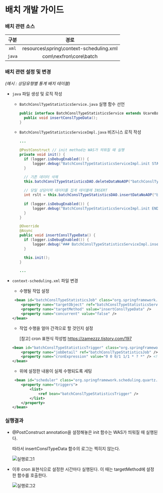 # 배치 개발 가이드


### 배치 관련 소스

| 구분 | 경로 |
|:---:|:---:|
| `xml` | resources\spring\context-scheduling.xml|
| `java` | com\nexfron\core\batch |



### 배치 관련 설정 및 변경
*(예시 : 상담유형별 통계 배치 테이블)*

 - `java` 파일 생성 및 로직 작성 
   * `BatchConslTypeStatisticsService.java` 실행 함수 선언
      ```java
      public interface BatchConslTypeStatisticsService extends UcareBaseService<BatchConslTypeStatisticsPVO, BatchConslTypeStatisticsDVO> {
        public void insertConslTypeData();
      }
      ```
      
   * `BatchConslTypeStatisticsServiceImpl.java` 비즈니스 로직 작성
      ```java
      ...

      @PostConstruct // init method는 WAS가 띄워질 때 실행 
	  private void init() {
        if (logger.isDebugEnabled()) {
            logger.debug("BatchConslTypeStatisticsServiceImpl.init START");
        }

        // 기존 데이터 삭제
        this.batchConslTypeStatisticsDAO.deleteDataNoAOP("batchConslTypeStatistics.deleteConslTypeStatistics", new BatchConslTypeStatisticsDVO());
        
        // 당일 상담이력 데이터를 집계 테이블에 INSERT
        int rslt = this.batchConslTypeStatisticsDAO.insertDataNoAOP("batchConslTypeStatistics.insertConslTypeStatistics", new BatchConslTypeStatisticsDVO());
        
        if (logger.isDebugEnabled()) {
            logger.debug("BatchConslTypeStatisticsServiceImpl.init END");
        }
	  }
	
      @Override
      @Async
      public void insertConslTypeData() {
        if (logger.isDebugEnabled()) {
            logger.debug("### BatchConslTypeStatisticsServiceImpl.insertConslTypeData CALL");
        }

        this.init();
      }

      ...
      ```

 - `context-scheduling.xml` 파일 변경
    * 수행될 작업 설정
    ```xml
     <bean id="batchConslTypeStatisticsJob" class="org.springframework.scheduling.quartz.MethodInvokingJobDetailFactoryBean">
		<property name="targetObject" ref="batchConslTypeStatisticsService" />
		<property name="targetMethod" value="insertConslTypeData" />
		<property name="concurrent" value="false" />
	</bean>
    ```

    * 작업 수행을 얼마 간격으로 할 것인지 설정
      
      [참고] cron 표현식 작성법 https://zamezzz.tistory.com/197

    ```xml
    <bean id="batchConslTypeStatisticsTrigger" class="org.springframework.scheduling.quartz.CronTriggerFactoryBean">
		<property name="jobDetail" ref="batchConslTypeStatisticsJob" />
		<property name="cronExpression" value="0 0 0/1 1/1 * ? *" /> <!-- 1시간마다 수행 -->
	</bean>
    ```

    * 위에 설정한 내용이 실제 수행되도록 세팅
    ```xml
     <bean id="scheduler" class="org.springframework.scheduling.quartz.SchedulerFactoryBean">
		<property name="triggers">
			<list>
				<ref bean="batchConslTypeStatisticsTrigger" />
			</list>
		</property>
	</bean>
    ```



### 실행결과
- @PostConstruct annotation을 설정해놓은 init 함수는 WAS가 띄워질 때 실행된다.

  따라서 insertConslTypeData 함수의 로그는 찍히지 않는다.

  ![실행로그1](http://www.nexfron.com/ucare_images/batchGuide/resultLog1.png)

- 이후 cron 표현식으로 설정한 시간마다 실행된다. 이 때는 targetMethod에 설정한 함수를 호출한다.

  ![실행로그2](http://www.nexfron.com/ucare_images/batchGuide/resultLog2.png)
  